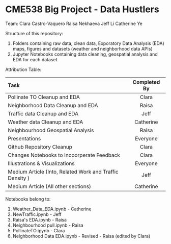 # CME538 Big Project - Data Hustlers

Team:
Clara Castro-Vaquero
Raisa Nekhaeva
Jeff Li
Catherine Ye

Structure of this repository:
1. Folders containing raw data, clean data, Exporatory Data Analysis (EDA) maps, figures and datasets (weather and neighborhood data APIs)
2. Jupyter Notebooks containing data cleaning, geospatial analysis and EDA for each dataset

Attribution Table:

| Task | Completed By |
| :---         |     :---:      | 
| Pollinate TO Cleanup and EDA   | Clara     | 
| Neighborhood Data Cleanup and EDA   | Raisa    | 
| Traffic data Cleanup and EDA | Jeff     | 
| Weather data Cleanup and EDA   | Catherine     | 
| Neighbourhood Geospatial Analysis   | Raisa     | 
| Presentations   | Everyone     | 
| Github Repository Cleanup   | Clara     | 
| Changes Notebooks to Incoorperate Feedback   | Clara     | 
| Illustrations & Visualizations   | Everyone     | 
| Medium Article (Into, Related Work and Traffic Density )  | Jeff    | 
| Medium Article (All other sections)  | Catherine  | 

Notebooks belong to:
1. Weather_Data_EDA.ipynb - Catherine
2. NewTraffic.ipynb - Jeff
3. Raisa's EDA.ipynb - Raisa
4. Neighbourhood pull.ipynb - Raisa
5. PollinateTO.ipynb - Clara
6. Neighborhood Data EDA.ipynb - Revised - Raisa (edited by Clara)


